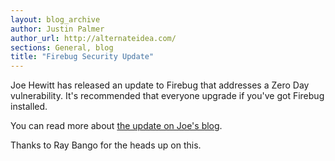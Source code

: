 ```yaml
---
layout: blog_archive
author: Justin Palmer
author_url: http://alternateidea.com/
sections: General, blog
title: "Firebug Security Update"
---
```


Joe Hewitt has released an update to Firebug that addresses a Zero Day vulnerability.  It's recommended that everyone upgrade if you've got Firebug installed.

You can read more about [the update on Joe's blog](http://www.getfirebug.com/blog/2007/04/04/security-update/).  

Thanks to Ray Bango for the heads up on this.



